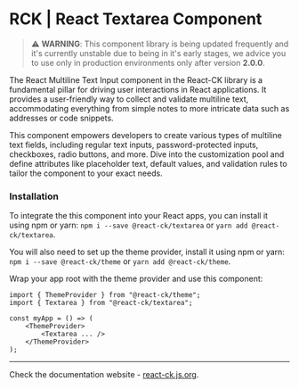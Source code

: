 # RCK | React Textarea Component

> :warning: **WARNING**: This component library is being updated frequently and it's currently unstable due to being in it's early stages, we advice you to use only in production environments only after version **2.0.0**.

The React Multiline Text Input component in the React-CK library is a fundamental pillar for driving user interactions in React applications. It provides a user-friendly way to collect and validate multiline text, accommodating everything from simple notes to more intricate data such as addresses or code snippets.

This component empowers developers to create various types of multiline text fields, including regular text inputs, password-protected inputs, checkboxes, radio buttons, and more. Dive into the customization pool and define attributes like placeholder text, default values, and validation rules to tailor the component to your exact needs.

### Installation 

To integrate the this component into your React apps, you can install it using npm or yarn: `npm i --save @react-ck/textarea` or `yarn add @react-ck/textarea`.

You will also need to set up the theme provider, install it using npm or yarn: `npm i --save @react-ck/theme` or `yarn add @react-ck/theme`.

Wrap your app root with the theme provider and use this component:

```tsx
import { ThemeProvider } from "@react-ck/theme";
import { Textarea } from "@react-ck/textarea";

const myApp = () => (
    <ThemeProvider>
        <Textarea ... />
    </ThemeProvider>
);
```

<!-- storybook-ignore -->

---

Check the documentation website - [react-ck.js.org](https://react-ck.js.org).
